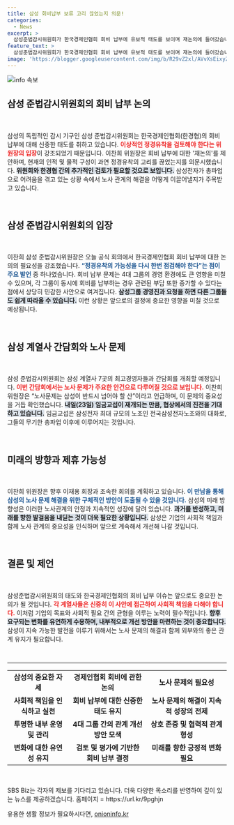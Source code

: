 ```yaml
---
title: 삼성 회비납부 보류 고리 끊었는지 의문!
categories:
  - News
excerpt: >
  삼성준법감시위원회가 한국경제인협회 회비 납부에 유보적 태도를 보이며 재논의에 들어갔습니다. 특히, 내일 임금교섭 재개를 앞두고 삼성전자 노사 문제 해결이 주요 안건으로 떠오르고 있습니다. 과연 삼성은 어떤 결정을 내릴까요? 클릭하여 자세히 알아보세요!
feature_text: >
  삼성준법감시위원회가 한국경제인협회 회비 납부에 유보적 태도를 보이며 재논의에 들어갔습니다. 특히, 내일 임금교섭 재개를 앞두고 삼성전자 노사 문제 해결이 주요 안건으로 떠오르고 있습니다. 과연 삼성은 어떤 결정을 내릴까요? 클릭하여 자세히 알아보세요!
image: 'https://blogger.googleusercontent.com/img/b/R29vZ2xl/AVvXsEixyZcFfHzMRdzZMjFBmAUKJYCLCGyLL1o632UiGVXcaFdKo_bkvkuCioo0uUKlGfBVcT3P84aROyZIXSBEx3Aw5nCQ3pTgDom1WDC4m8eifvWiAmWEEVb4x6G_l8C0QH225ldMjyaFvpxGEBGNO37VmDTDMHGhJPq73UglMfDca1-0aw/s1600/blogspot.png'
---
```


<p><img src="https://blogger.googleusercontent.com/img/b/R29vZ2xl/AVvXsEixyZcFfHzMRdzZMjFBmAUKJYCLCGyLL1o632UiGVXcaFdKo_bkvkuCioo0uUKlGfBVcT3P84aROyZIXSBEx3Aw5nCQ3pTgDom1WDC4m8eifvWiAmWEEVb4x6G_l8C0QH225ldMjyaFvpxGEBGNO37VmDTDMHGhJPq73UglMfDca1-0aw/s1600/blogspot.png" alt="info 속보" /></p>

<h2 data-ke-size="size26">삼성 준법감시위원회의 회비 납부 논의</h2>

<p data-ke-size="size16">&nbsp;</p>

<p>삼성의 독립적인 감시 기구인 삼성 준법감시위원회는 한국경제인협회(한경협)의 회비 납부에 대해 신중한 태도를 취하고 있습니다. <b><span style="color: #ee2323;">이상적인 정경유착을 검토해야 한다는 위원장의 입장</span></b>이 강조되었기 때문입니다. 이찬희 위원장은 회비 납부에 대한 '재논의'를 제안하며, 현재의 인적 및 물적 구성이 과연 정경유착의 고리를 끊었는지를 의문시했습니다. <b><span style="background-color: #21538527;">위원회와 한경협 간의 추가적인 검토가 필요할 것으로 보입니다.</span></b> 삼성전자가 총파업으로 어려움을 겪고 있는 상황 속에서 노사 관계의 해결을 어떻게 이끌어낼지가 주목받고 있습니다. </p>

<p data-ke-size="size16">&nbsp;</p>

<h2 data-ke-size="size26">삼성 준법감시위원회의 입장</h2>

<p data-ke-size="size16">&nbsp;</p>

<p>이찬희 삼성 준법감시위원장은 오늘 공식 회의에서 한국경제인협회 회비 납부에 대한 논의의 필요성을 강조했습니다. <b><span style="color: #1a5490;">“정경유착의 가능성을 다시 한번 점검해야 한다”는 점이 주요 발언</span></b> 중 하나였습니다. 회비 납부 문제는 4대 그룹의 경영 환경에도 큰 영향을 미칠 수 있으며, 각 그룹이 동시에 회비를 납부하는 경우 관련된 부담 또한 증가할 수 있다는 점에서 상당히 민감한 사안으로 여겨집니다. <b><span style="background-color: #21538527;">삼성그룹 경영진과 요청을 하면 다른 그룹들도 쉽게 따라올 수 있습니다.</span></b> 이런 상황은 앞으로의 결정에 중요한 영향을 미칠 것으로 예상됩니다.</p>

<p data-ke-size="size16">&nbsp;</p>

<h2 data-ke-size="size26">삼성 계열사 간담회와 노사 문제</h2>

<p data-ke-size="size16">&nbsp;</p>

<p>삼성 준법감시위원회는 삼성 계열사 7곳의 최고경영자들과 간담회를 개최할 예정입니다. <b><span style="color: #ee2323;">이번 간담회에서는 노사 문제가 주요한 안건으로 다루어질 것으로 보입니다.</span></b> 이찬희 위원장은 “노사문제는 삼성이 반드시 넘어야 할 산”이라고 언급하며, 이 문제의 중요성을 거듭 확인했습니다. <b><span style="background-color: #21538527;">내일(23일) 임금교섭이 재개되는 만큼, 협상에서의 진전을 기대하고 있습니다.</span></b> 임금교섭은 삼성전자 최대 규모의 노조인 전국삼성전자노조와의 대화로, 그들의 무기한 총파업 이후에 이루어지는 것입니다. </p>

<p data-ke-size="size16">&nbsp;</p>

<h2 data-ke-size="size26">미래의 방향과 제휴 가능성</h2>

<p data-ke-size="size16">&nbsp;</p>

<p>이찬희 위원장은 향후 이재용 회장과 조속한 회의를 계획하고 있습니다. <b><span style="color: #1a5490;">이 만남을 통해 삼성의 노사 문제 해결을 위한 구체적인 방안이 도출될 수 있을 것입니다.</span></b> 삼성의 미래 방향성은 이러한 노사관계의 안정과 지속적인 성장에 달려 있습니다. <b><span style="background-color: #21538527;">과거를 반성하고, 미래를 향한 발걸음을 내딛는 것이 더욱 필요한 상황입니다.</span></b> 삼성은 기업의 사회적 책임과 함께 노사 관계의 중요성을 인식하며 앞으로 계속해서 개선해 나갈 것입니다. </p>

<p data-ke-size="size16">&nbsp;</p>

<h2 data-ke-size="size26">결론 및 제언</h2>

<p data-ke-size="size16">&nbsp;</p>

<p>삼성준법감시위원회의 태도와 한국경제인협회의 회비 납부 이슈는 앞으로도 중요한 논의가 될 것입니다. <b><span style="color: #ee2323;">각 계열사들은 신중히 이 사안에 접근하여 사회적 책임을 다해야 합니다.</span></b> 이처럼 기업의 목표와 사회적 필요 간의 균형을 이루는 노력이 필수적입니다. <b><span style="background-color: #21538527;">향후 요구되는 변화를 유연하게 수용하며, 내부적으로 개선 방안을 마련하는 것이 중요합니다.</span></b> 삼성이 지속 가능한 발전을 이루기 위해서는 노사 문제의 해결과 함께 외부와의 좋은 관계 유지가 필요합니다. </p>

<p data-ke-size="size16">&nbsp;</p>

<hr />

<table style="border-collapse: collapse; width: 100%;">

<tr>

<td style="text-align: center; height: 17px;"><b>삼성의 중요한 자세</b></td>

<td style="text-align: center; height: 17px;"><b>경제인협회 회비에 관한 논의</b></td>

<td style="text-align: center; height: 17px;"><b>노사 문제의 필요성</b></td>

</tr>

<tr>

<td style="text-align: center; height: 17px;"><b>사회적 책임을 인식하고 실천</b></td>

<td style="text-align: center; height: 17px;"><b>회비 납부에 대한 신중한 태도 유지</b></td>

<td style="text-align: center; height: 17px;"><b>노사 문제의 해결이 지속적 성장의 전제</b></td>

</tr>

<tr>

<td style="text-align: center; height: 17px;"><b>투명한 내부 운영 및 관리</b></td>

<td style="text-align: center; height: 17px;"><b>4대 그룹 간의 관계 개선 방안 모색</b></td>

<td style="text-align: center; height: 17px;"><b>상호 존중 및 협력적 관계 형성</b></td>

</tr>

<tr>

<td style="text-align: center; height: 17px;"><b>변화에 대한 유연성 유지</b></td>

<td style="text-align: center; height: 17px;"><b>검토 및 평가에 기반한 회비 납부 결정</b></td>

<td style="text-align: center; height: 17px;"><b>미래를 향한 긍정적 변화 필요</b></td>

</tr>

</table>

<p data-ke-size="size16">&nbsp;</p> 

<p>SBS Biz는 각자의 제보를 기다리고 있습니다. 더욱 다양한 목소리를 반영하여 깊이 있는 뉴스를 제공하겠습니다. 홈페이지 = https://url.kr/9pghjn</p>
유용한 생활 정보가 필요하시다면, <a href="https://onioninfo.kr" rel="dofollow">onioninfo.kr</a>


